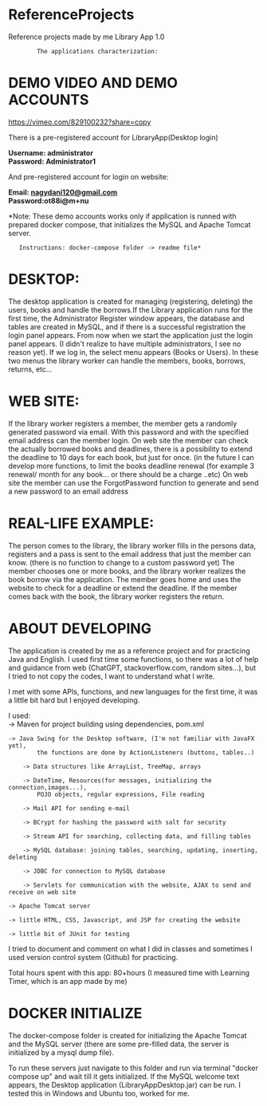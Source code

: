 # ReferenceProjects
Reference projects made by me
			        			 Library App 1.0
 
 			The applications characterization:
 # DEMO VIDEO AND DEMO ACCOUNTS
 https://vimeo.com/829100232?share=copy

There is a pre-registered account for LibraryApp(Desktop login)

**Username: administrator <br>
Password: Administrator1**

And pre-registered account for login on website:

**Email: nagydani120@gmail.com <br>
Password:ot88i@m+nu** 

*Note: These demo accounts works only if application is runned with prepared docker compose, 
       that initializes the MySQL and Apache Tomcat server. 
       
       Instructions: docker-compose folder -> readme file* 
		
 # DESKTOP:
 The desktop application is created for managing (registering, deleting) the users, books
 and handle the borrows.If the Library application runs for the first time, the Administrator Register window
 appears, the database and tables are created in MySQL, and if there is a successful registration
 the login panel appears. From now when we start the application just the login panel appears.
 (I didn't realize to have multiple administrators, I see no reason yet).
 If we log in, the select menu appears (Books or Users).
 In these two menus the library worker can handle the members, books, borrows, returns, etc... 	 
 
 # WEB SITE:
 If the library worker registers a member, the member gets a randomly generated password 
 via email. With this password and with the specified email address can the member login.
 On web site the member can check the actually borrowed books and deadlines, there is a possibility to
 extend the deadline to 10 days for each book, but just for once. (in the future I can develop more functions, to 
 limit the books deadline renewal (for example 3 renewal/ month for any book... or there should be a charge ..etc)
 On web site the member can use the ForgotPassword function to generate and send a new password to an  email address
 
 # REAL-LIFE EXAMPLE:
 The person comes to the library, the library worker fills in the persons data,
 registers and a pass is sent to the email address that just the member can know. 
 (there is no function to change to a custom password yet)
 The member chooses one or more books, and the library worker realizes the book borrow via the application.
 The member goes home and uses the website to check for a deadline or extend the deadline. 
 If the member comes back with the book, the library worker registers the return. 
 
 # ABOUT DEVELOPING
 The application is created by me as a reference project and for
 practicing Java and English. I used first time some functions, so
 there was a lot of help and guidance from web (ChatGPT,
 stackoverflow.com, random sites...), but I tried to not copy the
 codes, I want to understand what I write.
 
 I met with some APIs, functions, and new languages for the first time, it
 was a little bit hard but I enjoyed developing.
  
 I used: 	
 	-> Maven for project building using dependencies, pom.xml
          
	-> Java Swing for the Desktop software, (I'm not familiar with JavaFX yet), 
     		the functions are done by ActionListeners (buttons, tables..) 
          
       	-> Data structures like ArrayList, TreeMap, arrays
          
       	-> DateTime, Resources(for messages, initializing the connection,images...),
       		POJO objects, regular expressions, File reading
          
        -> Mail API for sending e-mail
          
        -> BCrypt for hashing the password with salt for security
          
        -> Stream API for searching, collecting data, and filling tables 
          
        -> MySQL database: joining tables, searching, updating, inserting, deleting 
          
        -> JDBC for connection to MySQL database
          			
        -> Servlets for communication with the website, AJAX to send and receive on web site 	
	 
 	-> Apache Tomcat server
 	
	-> little HTML, CSS, Javascript, and JSP for creating the website
 
 	-> little bit of JUnit for testing 
 
I tried to document and comment on what I did in classes and sometimes I used 
version control system (Github) for practicing.
 					
Total hours spent with this app: 80+hours 
(I measured time with Learning Timer, which is an app made by me) 


# DOCKER INITIALIZE
The docker-compose folder is created for initializing the Apache Tomcat and the MySQL server (there are some pre-filled data, the server is initialized by a mysql dump file).

To run these servers just navigate to this folder and run via terminal "docker compose up" and wait till it gets initialized.
If the MySQL welcome text appears, the Desktop application (LibraryAppDesktop.jar) can be run.
I tested this in Windows and Ubuntu too, worked for me.

